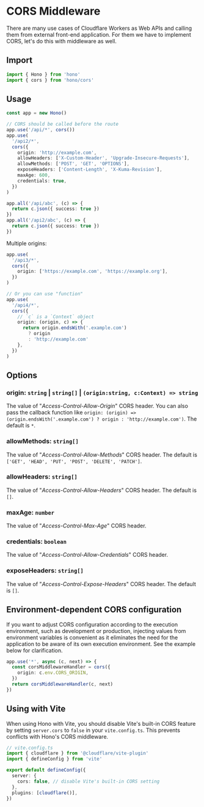 # CORS Middleware

There are many use cases of Cloudflare Workers as Web APIs and calling them from external front-end application.
For them we have to implement CORS, let's do this with middleware as well.

## Import

```ts
import { Hono } from 'hono'
import { cors } from 'hono/cors'
```

## Usage

```ts
const app = new Hono()

// CORS should be called before the route
app.use('/api/*', cors())
app.use(
  '/api2/*',
  cors({
    origin: 'http://example.com',
    allowHeaders: ['X-Custom-Header', 'Upgrade-Insecure-Requests'],
    allowMethods: ['POST', 'GET', 'OPTIONS'],
    exposeHeaders: ['Content-Length', 'X-Kuma-Revision'],
    maxAge: 600,
    credentials: true,
  })
)

app.all('/api/abc', (c) => {
  return c.json({ success: true })
})
app.all('/api2/abc', (c) => {
  return c.json({ success: true })
})
```

Multiple origins:

```ts
app.use(
  '/api3/*',
  cors({
    origin: ['https://example.com', 'https://example.org'],
  })
)

// Or you can use "function"
app.use(
  '/api4/*',
  cors({
    // `c` is a `Context` object
    origin: (origin, c) => {
      return origin.endsWith('.example.com')
        ? origin
        : 'http://example.com'
    },
  })
)
```

## Options

### <Badge type="info" text="optional" /> origin: `string` | `string[]` | `(origin:string, c:Context) => string`

The value of "_Access-Control-Allow-Origin_" CORS header. You can also pass the callback function like `origin: (origin) => (origin.endsWith('.example.com') ? origin : 'http://example.com')`. The default is `*`.

### <Badge type="info" text="optional" /> allowMethods: `string[]`

The value of "_Access-Control-Allow-Methods_" CORS header. The default is `['GET', 'HEAD', 'PUT', 'POST', 'DELETE', 'PATCH']`.

### <Badge type="info" text="optional" /> allowHeaders: `string[]`

The value of "_Access-Control-Allow-Headers_" CORS header. The default is `[]`.

### <Badge type="info" text="optional" /> maxAge: `number`

The value of "_Access-Control-Max-Age_" CORS header.

### <Badge type="info" text="optional" /> credentials: `boolean`

The value of "_Access-Control-Allow-Credentials_" CORS header.

### <Badge type="info" text="optional" /> exposeHeaders: `string[]`

The value of "_Access-Control-Expose-Headers_" CORS header. The default is `[]`.

## Environment-dependent CORS configuration

If you want to adjust CORS configuration according to the execution environment, such as development or production, injecting values from environment variables is convenient as it eliminates the need for the application to be aware of its own execution environment. See the example below for clarification.

```ts
app.use('*', async (c, next) => {
  const corsMiddlewareHandler = cors({
    origin: c.env.CORS_ORIGIN,
  })
  return corsMiddlewareHandler(c, next)
})
```

## Using with Vite

When using Hono with Vite, you should disable Vite's built-in CORS feature by setting `server.cors` to `false` in your `vite.config.ts`. This prevents conflicts with Hono's CORS middleware.

```ts
// vite.config.ts
import { cloudflare } from '@cloudflare/vite-plugin'
import { defineConfig } from 'vite'

export default defineConfig({
  server: {
    cors: false, // disable Vite's built-in CORS setting
  },
  plugins: [cloudflare()],
})
```
